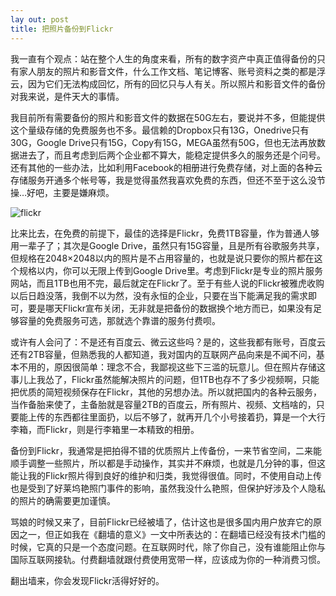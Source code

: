 ```yaml
---
lay out: post
title: 把照片备份到Flickr
---
```


我一直有个观点：站在整个人生的角度来看，所有的数字资产中真正值得备份的只有家人朋友的照片和影音文件，什么工作文档、笔记博客、账号资料之类的都是浮云，因为它们无法构成回忆，所有的回忆只与人有关。所以照片和影音文件的备份对我来说，是件天大的事情。

我目前所有需要备份的照片和影音文件的数据在50G左右，要说并不多，但能提供这个量级存储的免费服务也不多。最信赖的Dropbox只有13G，Onedrive只有30G，Google Drive只有15G，Copy有15G，MEGA虽然有50G，但也无法再放数据进去了，而且考虑到后两个企业都不算大，能稳定提供多久的服务还是个问号。还有其他的一些办法，比如利用Facebook的相册进行免费存储，对上面的各种云存储服务开通多个帐号等，我是觉得虽然我喜欢免费的东西，但还不至于这么没节操…好吧，主要是嫌麻烦。

![flickr](http://oifrca68z.bkt.clouddn.com/zeove/image/Flickr.jpg)

比来比去，在免费的前提下，最佳的选择是Flickr，免费1TB容量，作为普通人够用一辈子了；其次是Google Drive，虽然只有15G容量，且是所有谷歌服务共享，但规格在2048×2048以内的照片是不占用容量的，也就是说只要你的照片都在这个规格以内，你可以无限上传到Google Drive里。考虑到Flickr是专业的照片服务网站，而且1TB也用不完，最后就定在Flickr了。至于有些人说的Flickr被雅虎收购以后日趋没落，我倒不以为然，没有永恒的企业，只要在当下能满足我的需求即可，要是哪天Flickr宣布关闭，无非就是把备份的数据换个地方而已，如果没有足够容量的免费服务可选，那就选个靠谱的服务付费呗。

或许有人会问了：不是还有百度云、微云这些吗？是的，这些我都有账号，百度云还有2TB容量，但熟悉我的人都知道，我对国内的互联网产品向来是不闻不问，基本不用的，原因很简单：理念不合，我鄙视这些下三滥的玩意儿。但在照片存储这事儿上我怂了，Flickr虽然能解决照片的问题，但1TB也存不了多少视频啊，只能把优质的简短视频保存在Flickr，其他的另想办法。所以就把国内的各种云服务，当作备胎来使了，主备胎就是容量2TB的百度云，所有照片、视频、文档啥的，只要能上传的东西都往里面扔，以后不够了，就再开几个小号接着扔，算是一个大行李箱，而Flickr，则是行李箱里一本精致的相册。

备份到Flickr，我通常是把拍得不错的优质照片上传备份，一来节省空间，二来能顺手调整一些照片，所以都是手动操作，其实并不麻烦，也就是几分钟的事，但这能让我的Flickr照片得到良好的维护和归类，我觉得很值。同时，不使用自动上传也是受到了好莱坞艳照门事件的影响，虽然我没什么艳照，但保护好涉及个人隐私的照片的确需要更加谨慎。

骂娘的时候又来了，目前Flickr已经被墙了，估计这也是很多国内用户放弃它的原因之一，但正如我在《翻墙的意义》一文中所表达的：在翻墙已经没有技术门槛的时候，它真的只是一个态度问题。在互联网时代，除了你自己，没有谁能阻止你与国际互联网接轨。付费翻墙就跟付费使用宽带一样，应该成为你的一种消费习惯。

翻出墙来，你会发现Flickr活得好好的。
